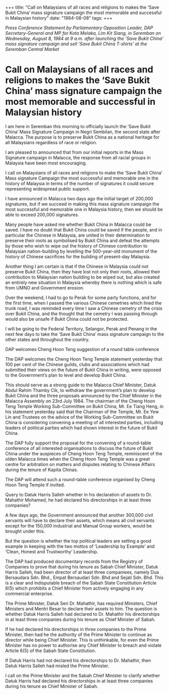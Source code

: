 +++ 
title: "Call on Malaysians of all races and religions to makes the ‘Save Bukit China’ mass signature campaign the most memorable and successful in Malaysian history"
date: "1984-08-08"
tags:
+++

_Press Conference Statement by Parliamentary Opposition Leader, DAP Secretary-General and MP for Kota Melaka, Lim Kit Siang, in Seremban on Wednesday, August 8, 1984 at 9 a.m. after launching the ‘Save Bukit China’ mass signature campaign and sell ‘Save Bukit China T-shirts’ at the Seremban Central Market_

# Call on Malaysians of all races and religions to makes the ‘Save Bukit China’ mass signature campaign the most memorable and successful in Malaysian history

I am here in Seremban this morning to officially launch the ‘Save Bukit China’ Mass Signature Campaign in Negri Sembilan, the second state after Malacca. The purpose is to preserve Bukit China as a national heritage for all Malaysians regardless of race or religion.</u>

I am pleased to announced that from our initial reports in the Mass Signature campaign in Malacca, the response from all racial groups in Malaysia have been most encouraging.

I call on Malaysians of all races and religions to make the ‘Save Bukit China’ Mass signature Campaign the most successful and memorable one in the history of Malaysia in terms of the number of signatures it could secure representing widespread public support. 

I have announced in Malacca two days ago the initial target of 200,000 signatures, but if we succeed in making this mass signature campaign the most successful and memorable one in Malaysia history, then we should be able to exceed 200,000 signatures.

Many people have asked me whether Bukit China in Malacca could be saved. I have no doubt that Bukit China could be saved if the people, and in particular the Chinese in Malaysia, are united in their determination to preserve their roots as symbolised by Bukit China and defeat the attempts by those who wish to wipe out the history of Chinese contribution to Malaysian nation-building by levelling the 500-year-old monument of the history of Chinese sacrifices for the building of present-day Malaysia.

Another thing I am certain is that if the Chinese in Malaysia could not preserve Bukit China, then they have lost not only their roots, allowed their contribution to Malaysian nation building to be wiped out, but also created an entirely new situation in Malaysia whereby there is nothing which is safe from UMNO and Government erosion.

Over the weekend, I had to go to Perak for some party functions, and for the first time, when I passed the various Chinese cemetries which lined the trunk road, I was reminded every time I saw a Chinese cemetry of the crisis over Bukit China, and the thought that the cemetry I was passing through would also be unsafe if Bukit China could not be protected.

I will be going to the Federal Territory, Selangor, Perak and Penang in the next few days to take the ‘Save Bukit China’ mass signature campaign to the other states and throughout the country.

DAP welcomes Cheng Hoon Teng suggestion of a round table conference

The DAP welcomes the Cheng Hoon Teng Temple statement yesterday that 100 per cent of the Chinese guilds, clubs and associations which had submitted their views on the future of Bukit China in writing, were opposed to the Government’s plan to level and develop Bukit China.

This should serve as a strong guide to the Malacca Chief Minister, Datuk Abdul Rahim Thamby Cik, to withdraw the government’s plan to develop Bukit China and the three proposals announced by the Chief Minister in the Malacca Assembly on 23rd July 1984.
The chairman of the Cheng Hoon Teng Temple Working Sub-Committee on Bukit China, Mr. Ee Tiang Heng, in his statement yesterday said that the Chairman of the Temple, Mr. Ee Yew Lin and Trustees on the advice of the Working Sub-Committee on Bukit China is considering convening a meeting of all interested parties, including leaders of political parties which had shown interest in the future of Bukit China.

The DAP fully support the proposal for the convening of a round-table conference of all interested organisations to discuss the future of Bukit China under the auspieces of Cheng Hoon Teng Temple, reminiscent of the olden Malacca times when the Cheng Hoon Teng Temple was a great centre for arbitration on matters and disputes relating to Chinese Affairs during the tenure of Kapita Chinas.

The DAP will attend such a round-table conference organised by Cheng Hoon Teng Temple if invited.

Query to Datuk Harris Salleh whether in his declaration of assets to Dr. Mahathir Mohamed, he had declared his directorships in at least three companies?

A few days ago, the Government announced that another 300,000 civil servants will have to declare their assets, which means all civil servants except for the 150,000 Industrial and Manual Group workers, would be brought under this.

But the question is whether the top political leaders are setting a good example in keeping with the two mottos of ‘Leadership by Example’ and ‘Clean, Honest and Trustworthy’ Leadership.

The DAP had produced documentary records from the Registry of Companies to prove that during his tenure as Sabah Chief Minister, Datuk Harris Salleh, had been director of at least three companiees, namely Dua Bersaudara Sdn. Bhd., Empat Bersaudari Sdn. Bhd and Sejati Sdn. Bhd. This is a clear and indisputable breach of the Sabah State Constitution Article 6(5) which prohibits a Chief Minister from actively engaging in any commercial enterprise.

The Prime Minister, Datuk Seri Dr. Mahathir, has required Ministers, Chief Ministers and Mentri Besar to declare their assets to him. The question is whether Datuk Harris Salleh had declared to Dr. Mahathir his directorships in at least three companies during his tenure as Chief Minister of Sabah.

If he had declared his directorships in three companies to the Prime Minister, then had he the authority of the Prime Minister to continue as director while being Chief Minister. This is unthinkable, for even the Prime Minister has no power to authorise any Chief Minister to breach and violate Article 6(5) of the Sabah State Constitution.

If Datuk Harris had not declared his directorships to Dr. Mahathir, then Datuk Harris Salleh had misled the Prime Minister.

I call on the Prime Minister and the Sabah Chief Minister to clarify whether Datuk Harris had declared his directorships in at least three companies during his tenure as Chief Minister of Sabah.
 
